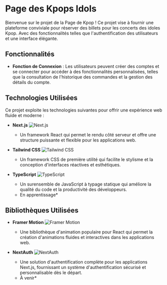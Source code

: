 # Page des Kpops Idols

Bienvenue sur le projet de la Page de Kpop ! Ce projet vise à fournir une plateforme conviviale pour réserver des billets pour les concerts des idoles Kpop. Avec des fonctionnalités telles que l'authentification des utilisateurs et une interface élégante.

## Fonctionnalités

- **Fonction de Connexion** : Les utilisateurs peuvent créer des comptes et se connecter pour accéder à des fonctionnalités personnalisées, telles que la consultation de l'historique des commandes et la gestion des détails du compte.

## Technologies Utilisées

Ce projet exploite les technologies suivantes pour offrir une expérience web fluide et moderne :

- **Next.js**
  ![Next.js](https://img.shields.io/badge/Next.js%20-%23000000.svg?logo=next.js&logoColor=%23FFFFFF) 
  - Un framework React qui permet le rendu côté serveur et offre une structure puissante et flexible pour les applications web.

- **Tailwind CSS**
  ![Tailwind CSS](https://img.shields.io/badge/Tailwind%20CSS%20-%231a202c.svg?logo=tailwind-css&logoColor=%2361dafb)
  - Un framework CSS de première utilité qui facilite le stylisme et la conception d'interfaces réactives et esthétiques.

- **TypeScript**
  ![TypeScript](https://img.shields.io/badge/TypeScript%20-%23007ACC.svg?logo=typescript&logoColor=white)
  - Un surensemble de JavaScript à typage statique qui améliore la qualité du code et la productivité des développeurs. 
  - En apprentissage*

## Bibliothèques Utilisées

- **Framer Motion**
  ![Framer Motion](https://img.shields.io/badge/Framer%20Motion-v2.0.0-blue) 
  - Une bibliothèque d'animation populaire pour React qui permet la création d'animations fluides et interactives dans les applications web.

- **NextAuth**
  ![NextAuth](https://img.shields.io/badge/NextAuth-vX.X.X-blue)
  - Une solution d'authentification complète pour les applications Next.js, fournissant un système d'authentification sécurisé et personnalisable dès le départ.
  - À venir*



